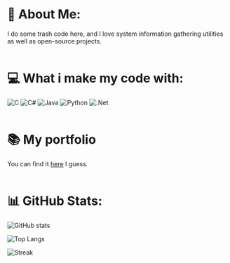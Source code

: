 # 💫 About Me:
I do some trash code here, and I love system information gathering utilities as well as open-source projects.<br/><br/>
# 💻 What i make my code with:
![C](https://img.shields.io/badge/c-%2300599C.svg?style=for-the-badge&logo=c&logoColor=white) ![C#](https://img.shields.io/badge/c%23-%23239120.svg?style=for-the-badge&logo=c-sharp&logoColor=white) ![Java](https://img.shields.io/badge/java-%23ED8B00.svg?style=for-the-badge&logo=java&logoColor=white) ![Python](https://img.shields.io/badge/python-3670A0?style=for-the-badge&logo=python&logoColor=ffdd54) ![.Net](https://img.shields.io/badge/.NET-5C2D91?style=for-the-badge&logo=.net&logoColor=white)<br/><br/>
# 📚 **My portfolio**
You can find it [here](https://bamboooz.github.io) I guess.<br/><br/>
# 📊 GitHub Stats:
![GitHub stats](https://github-readme-stats.vercel.app/api?username=Bamboooz&theme=radical)
 
![Top Langs](https://github-readme-stats.vercel.app/api/top-langs/?username=Bamboooz&layout=compact&theme=radical)
 
![Streak](https://github-readme-streak-stats.herokuapp.com/?user=bamboooz&theme=radical)
